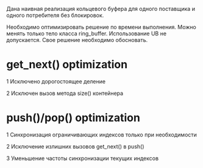 ﻿Дана наивная реализация кольцевого буфера для одного поставщика и одного потребителя без блокировок.

Необходимо оптимизировать решение по времени выполнения.
Можно менять только тело класса ring_buffer.
Использование UB не допускается.
Свое решение необходимо обосновать.


# get_next() optimization

1 Исключено дорогостоящее деление

2 Исключен вызов метода size() контейнера


# push()/pop() optimization

1 Синхронизация ограничивающих индексов только при необходимости

2 Исключение излишних вызовов get_next() в push()

3 Уменьшение частоты синхронизации текущих индексов
